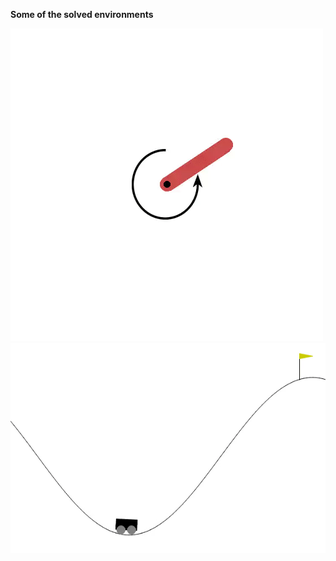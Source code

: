 **Some of the solved environments**

[](https://github.com/Jens21/Solving-Gym-with-DDPG/blob/main/Box2D/LunarLander/screen.gif)
![](https://github.com/Jens21/Solving-Gym-with-DDPG/blob/main/Classic%20Control/Pendulum/screen.gif)
![](https://github.com/Jens21/Solving-Gym-with-DDPG/blob/main/Classic%20Control/Mountain_Car/screen.gif)
